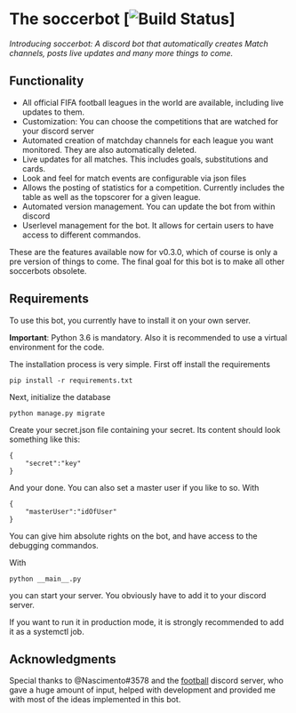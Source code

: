 # The soccerbot [![Build Status](https://travis-ci.org/muma7490/soccerbot.svg?branch=master)]

_Introducing soccerbot: A discord bot that automatically creates Match
channels, posts live updates and many more things to come._

## Functionality
- All official FIFA football leagues in the world are available,
including live updates to them.
- Customization: You can choose the competitions that
are watched for your discord server
- Automated creation of matchday channels for each league you want
monitored. They are also automatically deleted.
- Live updates for all matches. This includes goals, substitutions and
cards.
- Look and feel for match events are configurable via json files
- Allows the posting of statistics for a competition. Currently includes
the table as well as the topscorer for a given league.
- Automated version management. You can update the bot from within
discord
- Userlevel management for the bot. It allows for certain users
to have access to different commandos.

These are the features available now for v0.3.0, which of course is only
a pre version of things to come. The final goal for this bot is to
make all other soccerbots obsolete.

## Requirements
To use this bot, you currently have to install it on your own server.

**Important**: Python 3.6 is mandatory. Also it is recommended
to use a virtual environment for the code.

The installation process is very simple. First off install the
requirements
```
pip install -r requirements.txt
```
Next, initialize the database
```
python manage.py migrate
```
Create your secret.json file containing your secret. Its content
should look something like this:
```
{
    "secret":"key"
}
```
And your done. You can also set a master user if you like
to so. With
```
{
    "masterUser":"idOfUser"
}
```
You can give him absolute rights on the bot, and have access to
the debugging commandos.

With
```
python __main__.py
```
you can start your server. You obviously have to add it to your discord
server.

If you want to run it in production mode, it is strongly recommended
to add it as a systemctl job.

## Acknowledgments

Special thanks to @Nascimento#3578 and the [football](https://discord.gg/wKhSQEt)
discord server, who gave a huge amount of input, helped with development
and provided me with most of the ideas implemented in this bot.

